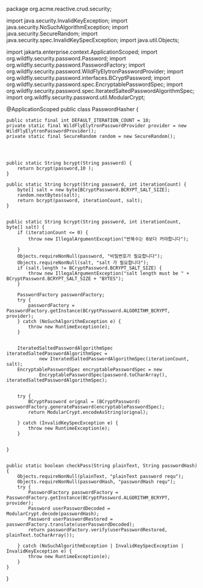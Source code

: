 package org.acme.reactive.crud.security;

import java.security.InvalidKeyException;
import java.security.NoSuchAlgorithmException;
import java.security.SecureRandom;
import java.security.spec.InvalidKeySpecException;
import java.util.Objects;

import jakarta.enterprise.context.ApplicationScoped;
import org.wildfly.security.password.Password;
import org.wildfly.security.password.PasswordFactory;
import org.wildfly.security.password.WildFlyElytronPasswordProvider;
import org.wildfly.security.password.interfaces.BCryptPassword;
import org.wildfly.security.password.spec.EncryptablePasswordSpec;
import org.wildfly.security.password.spec.IteratedSaltedPasswordAlgorithmSpec;
import org.wildfly.security.password.util.ModularCrypt;

@ApplicationScoped
public class PasswordHasher {


    public static final int DEFAULT_ITERATION_COUNT = 10;
    private static final WildFlyElytronPasswordProvider provider = new WildFlyElytronPasswordProvider();
    private static final SecureRandom random = new SecureRandom();




    public static String bcrypt(String password) {
        return bcrypt(password,10 );
    }

    public static String bcrypt(String password, int iterationCount) {
        byte[] salt = new byte[BCryptPassword.BCRYPT_SALT_SIZE];
        random.nextBytes(salt);
        return bcrypt(password, iterationCount, salt);
    }


    public static String bcrypt(String password, int iterationCount, byte[] salt) {
        if (iterationCount <= 0) {
            throw new IllegalArgumentException("반복수는 0보다 커야합니다");

        }
        Objects.requireNonNull(password, "비밀번호가 필요합니다");
        Objects.requireNonNull(salt, "salt 가 필요합니다");
        if (salt.length != BCryptPassword.BCRYPT_SALT_SIZE) {
            throw new IllegalArgumentException("salt length must be " + BCryptPassword.BCRYPT_SALT_SIZE + "BYTES");
        }

        PasswordFactory passwordFactory;
        try {
            passwordFactory = PasswordFactory.getInstance(BCryptPassword.ALGORITHM_BCRYPT, provider);
        } catch (NoSuchAlgorithmException e) {
            throw new RuntimeException(e);
        }


        IteratedSaltedPasswordAlgorithmSpec iteratedSaltedPasswordAlgorithmSpec =
                new IteratedSaltedPasswordAlgorithmSpec(iterationCount, salt);
        EncryptablePasswordSpec encryptablePasswordSpec = new
                EncryptablePasswordSpec(password.toCharArray(), iteratedSaltedPasswordAlgorithmSpec);


        try {
            BCryptPassword orignal = (BCryptPassword) passwordFactory.generatePassword(encryptablePasswordSpec);
            return ModularCrypt.encodeAsString(orignal);

        } catch (InvalidKeySpecException e) {
            throw new RuntimeException(e);
        }


    }


    public static boolean checkPass(String plainText, String passwordHash) {
        Objects.requireNonNull(plainText, "plainText password requ");
        Objects.requireNonNull(passwordHash, "passwordHash requ");
        try {
            PasswordFactory passwordFactory = PasswordFactory.getInstance(BCryptPassword.ALGORITHM_BCRYPT, provider);
            Password userPasswordDecoded = ModularCrypt.decode(passwordHash);
            Password userPasswordRestored = passwordFactory.translate(userPasswordDecoded);
            return passwordFactory.verify(userPasswordRestored, plainText.toCharArray());

        } catch (NoSuchAlgorithmException | InvalidKeySpecException | InvalidKeyException e) {
            throw new RuntimeException(e);
        }
    }

}

